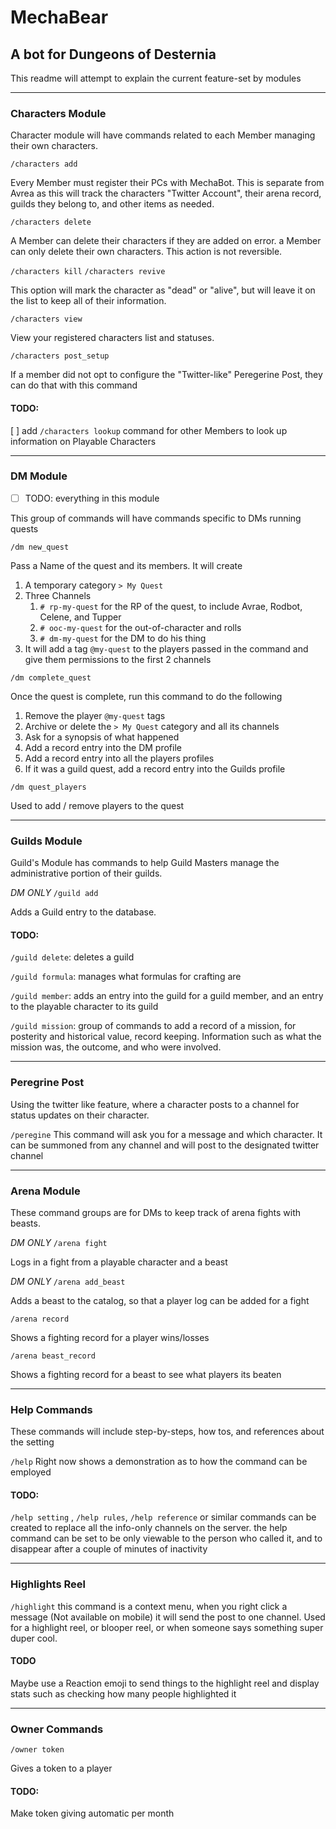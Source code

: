 # MechaBear

## A bot for Dungeons of Desternia

This readme will attempt to explain the current feature-set by modules

---

### Characters Module

Character module will have commands related to each Member managing their own characters.

`/characters add`

Every Member must register their PCs with MechaBot. This is separate from Avrea as this will track the characters "Twitter Account", their arena record, guilds they belong to, and other items as needed.

`/characters delete`

A Member can delete their characters if they are added on error. a Member can only delete their own characters. This action is not reversible.

`/characters kill` `/characters revive`

This option will mark the character as "dead" or "alive", but will leave it on the list to keep all of their information.

`/characters view`

View your registered characters list and statuses.

`/characters post_setup`

If a member did not opt to configure the "Twitter-like" Peregerine Post, they can do that with this command

#### TODO:
[ ] add `/characters lookup` command for other Members to look up information on Playable Characters

---
### DM Module
- [ ] TODO: everything in this module

This group of commands will have commands specific to DMs running quests

`/dm new_quest`

Pass a Name of the quest and its members. It will create 
1. A temporary category `> My Quest`
2. Three Channels 
   1. `# rp-my-quest` for the RP of the quest, to include Avrae, Rodbot, Celene, and Tupper
   2. `# ooc-my-quest` for the out-of-character and rolls
   3. `# dm-my-quest` for the DM to do his thing
3. It will add a tag `@my-quest` to the players passed in the command and give them permissions to the first 2 channels

`/dm complete_quest`

Once the quest is complete, run this command to do the following

1. Remove the player `@my-quest` tags
2. Archive or delete the `> My Quest` category and all its channels
3. Ask for a synopsis of what happened
4. Add a record entry into the DM profile
5. Add a record entry into all the players profiles
6. If it was a guild quest, add a record entry into the Guilds profile

`/dm quest_players`

Used to add / remove players to the quest

---
### Guilds Module

Guild's Module has commands to help Guild Masters manage the administrative portion of their guilds.

*DM ONLY*
`/guild add`

Adds a Guild entry to the database. 

#### TODO:

`/guild delete`: deletes a guild 

`/guild formula`: manages what formulas for crafting are

`/guild member`: adds an entry into the guild for a guild member, and an entry to the playable character to its guild

`/guild mission`: group of commands to add a record of a mission, for posterity and historical value, record keeping. Information such as what the mission was, the outcome, and who were involved.

---

### Peregrine Post

Using the twitter like feature, where a character posts to a channel for status updates on their character. 

`/peregine` This command will ask you for a message and which character. It can be summoned from any channel and will post to the designated twitter channel

---

### Arena Module

These command groups are for DMs to keep track of arena fights with beasts. 

*DM ONLY* `/arena fight`

Logs in a fight from a playable character and a beast

*DM ONLY* `/arena add_beast`

Adds a beast to the catalog, so that a player log can be added for a fight

`/arena record`

Shows a fighting record for a player wins/losses

`/arena beast_record`

Shows a fighting record for a beast to see what players its beaten

---

### Help Commands

These commands will include step-by-steps, how tos, and references about the setting

`/help` Right now shows a demonstration as to how the command can be employed

#### TODO: 
`/help setting` , `/help rules`, `/help reference` or similar commands can be created to replace all the info-only channels on the server. the help command can be set to be only viewable to the person who called it, and to disappear after a couple of minutes of inactivity

---

### Highlights Reel

`/highlight` this command is a context menu, when you right click a message (Not available on mobile) it will send the post to one channel. Used for a highlight reel, or blooper reel, or when someone says something super duper cool.

#### TODO
Maybe use a Reaction emoji to send things to the highlight reel and display stats such as checking how many people highlighted it

---

### Owner Commands

`/owner token`

Gives a token to a player

#### TODO:
Make token giving automatic per month